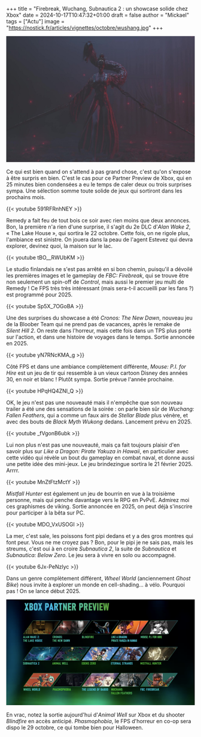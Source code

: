 +++
title = "Firebreak, Wuchang, Subnautica 2 : un showcase solide chez Xbox"
date = 2024-10-17T10:47:32+01:00
draft = false
author = "Mickael"
tags = ["Actu"]
image = "https://nostick.fr/articles/vignettes/octobre/wushang.jpg"
+++

![Wuchang: Fallen Feathers](wushang.jpg "Wuchang: Fallen Feathers")

Ce qui est bien quand on s'attend à pas grand chose, c'est qu'on s'expose à être surpris en bien. C'est le cas pour ce Partner Preview de Xbox, qui en 25 minutes bien condensées a eu le temps de caler deux ou trois surprises sympa. Une sélection somme toute solide de jeux qui sortiront dans les prochains mois.

{{< youtube 591RFRnhNEY >}} 

Remedy a fait feu de tout bois ce soir avec rien moins que deux annonces. Bon, la première n'a rien d'une surprise, il s'agit du 2e DLC d'*Alan Wake 2*, « The Lake House », qui sortira le 22 octobre. Cette fois, on ne rigole plus, l'ambiance est sinistre. On jouera dans la peau de l'agent Estevez qui devra explorer, devinez quoi, la maison sur le lac.

{{< youtube tBO__RWUbKM >}} 

Le studio finlandais ne s'est pas arrêté en si bon chemin, puisqu'il a dévoilé les premières images et le gameplay de *FBC: Firebreak*, qui se trouve être non seulement un spin-off de *Control*, mais aussi le premier jeu multi de Remedy ! Ce FPS très très intéressant (mais sera-t-il accueilli par les fans ?) est programmé pour 2025.

{{< youtube Sp5X_7OGoBA >}} 

Une des surprises du showcase a été *Cronos: The New Dawn*, nouveau jeu de la Bloober Team qui ne prend pas de vacances, après le remake de *Silent Hill 2*. On reste dans l'horreur, mais cette fois dans un TPS plus porté sur l'action, et dans une histoire de voyages dans le temps. Sortie annoncée en 2025.

{{< youtube yN7RNcKMA_g >}} 

Côté FPS et dans une ambiance complètement différente, *Mouse: P.I. for Hire* est un jeu de tir qui ressemble à un vieux cartoon Disney des années 30, en noir et blanc ! Plutôt sympa. Sortie prévue l'année prochaine. 

{{< youtube HPqHQ4ZNI_Q >}} 

OK, le jeu n'est pas une nouveauté mais il n'empêche que son nouveau trailer a été une des sensations de la soirée : on parle bien sûr de *Wuchang: Fallen Feathers*, qui a comme un faux airs de *Stellar Blade* plus vénère, et avec des bouts de *Black Myth Wukong* dedans. Lancement prévu en 2025.

{{< youtube _fVgonB6ubk >}} 

Lui non plus n'est pas une nouveauté, mais ça fait toujours plaisir d'en savoir plus sur *Like a Dragon: Pirate Yakuza in Hawaii*, en particulier avec cette vidéo qui révèle un bout du gameplay en combat naval, et donne aussi une petite idée des mini-jeux. Le jeu brindezingue sortira le 21 février 2025. Arrrr.

{{< youtube MnZtFtzMctY >}} 

*Mistfall Hunter* est également un jeu de bourrin en vue à la troisième personne, mais qui penche davantage vers le RPG en PvPvE. Admirez moi ces graphismes de viking. Sortie annoncée en 2025, on peut déjà s'inscrire pour participer à la bêta sur PC.

{{< youtube MDO_VxUSOGI >}} 

La mer, c'est sale, les poissons font pipi dedans et y a des gros montres qui font peur. Vous ne me croyez pas ? Bon, pour le pipi je ne sais pas, mais les streums, c'est oui à en croire *Subnautica 2*, la suite de *Subnautica* et *Subnautica: Below Zero*. Le jeu sera à vivre en solo ou accompagné. 

{{< youtube 6Jx-PeNzlyc >}} 

Dans un genre complètement différent, *Wheel World* (anciennement *Ghost Bike*) nous invite à explorer un monde en cell-shading… à vélo. Pourquoi pas ! On se lance début 2025.

![La totale du showcase](showcase.png "")

En vrac, notez la sortie aujourd'hui d'*Animal Well* sur Xbox et du shooter *Blindfire* en accès anticipé. *Phasmophobia*, le FPS d'horreur en co-op sera dispo le 29 octobre, ce qui tombe bien pour Halloween.